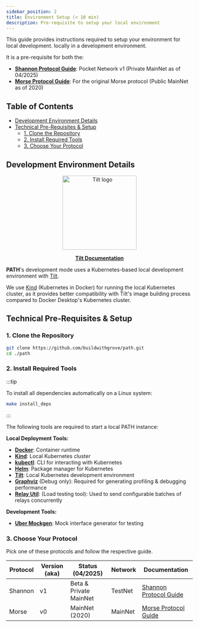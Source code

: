 ```yaml
---
sidebar_position: 2
title: Environment Setup (< 10 min)
description: Pre-requisite to setup your local environment
---
```


This guide provides instructions required to setup your environment for local development.
locally in a development environment.

It is a pre-requisite for both the:

- [**Shannon Protocol Guide**](3_cheatsheet_shannon.md): Pocket Network v1 (Private MainNet as of 04/2025)
- [**Morse Protocol Guide**](4_cheatsheet_morse.md): For the original Morse protocol (Public MainNet as of 2020)

## Table of Contents <!-- omit in toc -->

- [Development Environment Details](#development-environment-details)
- [Technical Pre-Requisites \& Setup](#technical-pre-requisites--setup)
  - [1. Clone the Repository](#1-clone-the-repository)
  - [2. Install Required Tools](#2-install-required-tools)
  - [3. Choose Your Protocol](#3-choose-your-protocol)

## Development Environment Details

<div align="center">
  <a href="https://docs.tilt.dev/">
    <img src="https://blog.tilt.dev/assets/img/blog-default-preview.png" alt="Tilt logo" width="200"/>
  <p><b>Tilt Documentation</b></p>
  </a>
</div>

**PATH**'s development mode uses a Kubernetes-based local development environment with [Tilt](https://tilt.dev/).

We use [Kind](https://kind.sigs.k8s.io/) (Kubernetes in Docker) for running the local Kubernetes cluster, as it provides better compatibility with Tilt's
image building process compared to Docker Desktop's Kubernetes cluster.

## Technical Pre-Requisites & Setup

### 1. Clone the Repository

```bash
git clone https://github.com/buildwithgrove/path.git
cd ./path
```

### 2. Install Required Tools

:::tip

To install all dependencies automatically on a Linux system:

```bash
make install_deps
```

:::

The following tools are required to start a local PATH instance:

**Local Deployment Tools:**

- [**Docker**](https://docs.docker.com/get-docker/): Container runtime
- [**Kind**](https://kind.sigs.k8s.io/#installation-and-usage): Local Kubernetes cluster
- [**kubectl**](https://kubernetes.io/docs/tasks/tools/#kubectl): CLI for interacting with Kubernetes
- [**Helm**](https://helm.sh/docs/intro/install/): Package manager for Kubernetes
- [**Tilt**](https://docs.tilt.dev/install.html): Local Kubernetes development environment
- [**Graphviz**](https://graphviz.org) (Debug only): Required for generating profiling & debugging performance
- [**Relay Util**](https://github.com/commoddity/relay-util): (Load testing tool): Used to send configurable batches of relays concurrently

**Development Tools:**

- **[Uber Mockgen](https://github.com/uber-go/mock)**: Mock interface generator for testing

### 3. Choose Your Protocol

Pick one of these protocols and follow the respective guide.

| Protocol | Version (aka) | Status (04/2025)       | Network | Documentation                                     |
| -------- | ------------- | ---------------------- | ------- | ------------------------------------------------- |
| Shannon  | v1            | Beta & Private MainNet | TestNet | [Shannon Protocol Guide](3_cheatsheet_shannon.md) |
| Morse    | v0            | MainNet (2020)         | MainNet | [Morse Protocol Guide](4_cheatsheet_morse.md)     |

